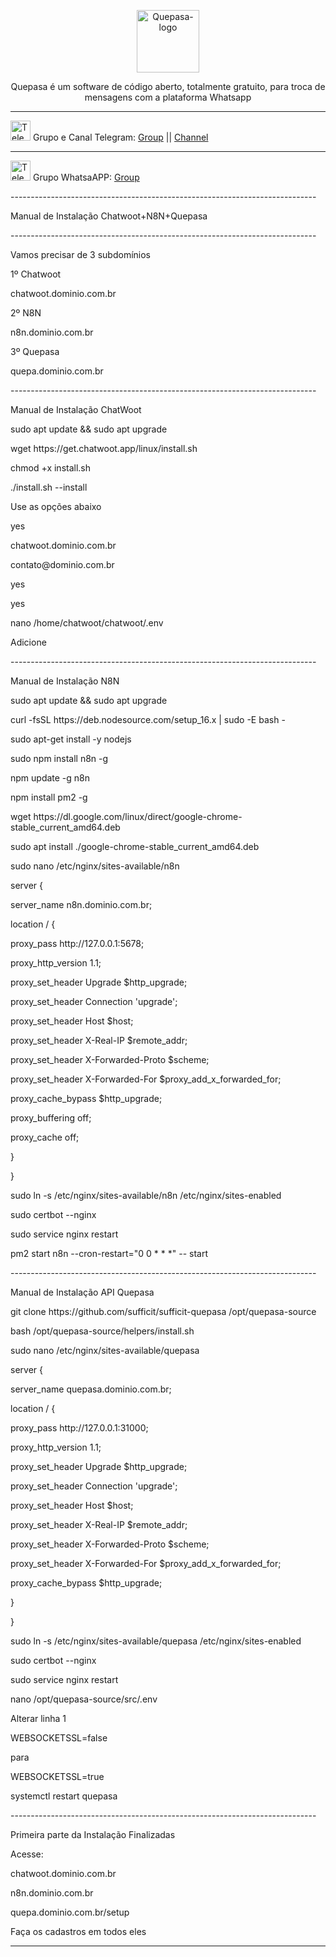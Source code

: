 <p align="center">
	<img src="https://github.com/sufficit/sufficit-quepasa/raw/main/src/assets/favicon.png" alt="Quepasa-logo" width="100" />	
	<p align="center">Quepasa é um software de código aberto, totalmente gratuito, para troca de mensagens com a plataforma Whatsapp</p>
</p>
<hr />
<p align="left">
	<img src="https://telegram.org/favicon.ico" alt="Telegram-logo" width="32" />
	<span>Grupo e Canal Telegram: </span>
	<a href="https://t.me/quepasa_api" target="_blank">Group</a>
	<span> || </span>
	<a href="https://t.me/quepasa_channel" target="_blank">Channel</a>
</p>
<hr />
<p align="left">
	<img src="https://telegram.org/favicon.ico" alt="Telegram-logo" width="32" />
	<span>Grupo WhatsaAPP: </span>
	<a href="https://t.me/quepasa_api" target="_blank">Group</a>
</p>
----------------------------------------------------------------------------
</p>
Manual de Instalação Chatwoot+N8N+Quepasa
</p>
----------------------------------------------------------------------------
</p>
Vamos precisar de 3 subdomínios
</p>
1º Chatwoot
</p>
chatwoot.dominio.com.br
</p>
2º N8N
</p>
n8n.dominio.com.br
</p>
3º Quepasa
</p>
quepa.dominio.com.br
</p>
----------------------------------------------------------------------------
</p>
Manual de Instalação ChatWoot
</p>
sudo apt update && sudo apt upgrade
</p>
wget https://get.chatwoot.app/linux/install.sh
</p>
chmod +x install.sh
</p>
./install.sh --install
</p>
Use as opções abaixo
</p>
yes
</p>
chatwoot.dominio.com.br
</p>
contato@dominio.com.br
</p>
yes
</p>
yes
</p>
nano /home/chatwoot/chatwoot/.env 
</p>
Adicione
</p>
----------------------------------------------------------------------------
</p>
Manual de Instalação N8N
</p>
sudo apt update && sudo apt upgrade
</p>
curl -fsSL https://deb.nodesource.com/setup_16.x | sudo -E bash -
</p>
sudo apt-get install -y nodejs
</p>
sudo npm install n8n -g
</p>
npm update -g n8n
</p>
npm install pm2 -g
</p>
wget https://dl.google.com/linux/direct/google-chrome-stable_current_amd64.deb
</p>
sudo apt install ./google-chrome-stable_current_amd64.deb
</p>
sudo nano /etc/nginx/sites-available/n8n
</p>
server {
</p>
  server_name n8n.dominio.com.br;
</p>
  location / {
</p>
    proxy_pass http://127.0.0.1:5678;
</p>
    proxy_http_version 1.1;
</p>
    proxy_set_header Upgrade $http_upgrade;
</p>
    proxy_set_header Connection 'upgrade';
</p>
    proxy_set_header Host $host;
</p>
    proxy_set_header X-Real-IP $remote_addr;
</p>
    proxy_set_header X-Forwarded-Proto $scheme;
</p>
    proxy_set_header X-Forwarded-For $proxy_add_x_forwarded_for;
</p>
    proxy_cache_bypass $http_upgrade;
</p>
    proxy_buffering off;
</p>
    proxy_cache off;
</p>
  }
</p>
  }
</p>
sudo ln -s /etc/nginx/sites-available/n8n /etc/nginx/sites-enabled
</p>
sudo certbot --nginx
</p>
sudo service nginx restart
</p>
pm2 start n8n --cron-restart="0 0 * * *" -- start
</p>
----------------------------------------------------------------------------
</p>
Manual de Instalação API Quepasa
</p>
git clone https://github.com/sufficit/sufficit-quepasa /opt/quepasa-source
</p>
bash /opt/quepasa-source/helpers/install.sh
</p>
sudo nano /etc/nginx/sites-available/quepasa
</p>
server {
</p>
  server_name quepasa.dominio.com.br;
</p>
  location / {
</p>
    proxy_pass http://127.0.0.1:31000;
</p>
    proxy_http_version 1.1;
</p>
    proxy_set_header Upgrade $http_upgrade;
</p>
    proxy_set_header Connection 'upgrade';
</p>
    proxy_set_header Host $host;
</p>
    proxy_set_header X-Real-IP $remote_addr;
</p>
    proxy_set_header X-Forwarded-Proto $scheme;
</p>
    proxy_set_header X-Forwarded-For $proxy_add_x_forwarded_for;
</p>
    proxy_cache_bypass $http_upgrade;
</p>
  }
</p>
  }

sudo ln -s /etc/nginx/sites-available/quepasa /etc/nginx/sites-enabled
</p>
sudo certbot --nginx
</p>
sudo service nginx restart
</p>
nano /opt/quepasa-source/src/.env
</p>
Alterar linha 1
</p>
WEBSOCKETSSL=false
</p>
para
</p>
WEBSOCKETSSL=true
</p>
systemctl restart quepasa
</p>
----------------------------------------------------------------------------
</p>
Primeira parte da Instalação Finalizadas
</p>
Acesse:
</p>
chatwoot.dominio.com.br
</p>
n8n.dominio.com.br
</p>
quepa.dominio.com.br/setup
</p>
Faça os cadastros em todos eles
</p>

----------------------------------------------------------------------------
